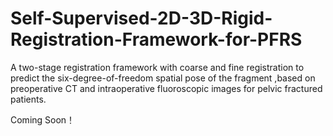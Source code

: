 # Self-Supervised-2D-3D-Rigid-Registration-Framework-for-PFRS


A two-stage registration framework with coarse and fine registration to predict the six-degree-of-freedom spatial pose of the fragment ,based on preoperative CT and intraoperative fluoroscopic images for pelvic fractured patients.

Coming Soon！
